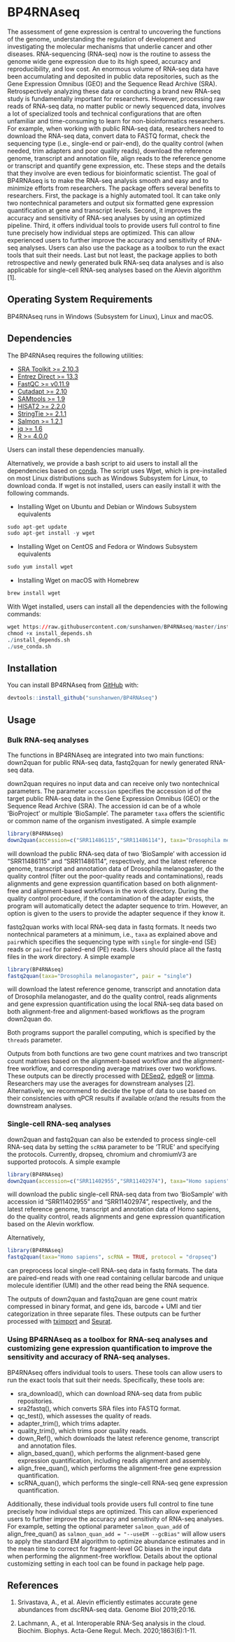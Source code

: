 
<!-- README.md is generated from README.Rmd. Please edit that file -->

# BP4RNAseq

The assessment of gene expression is central to uncovering the functions
of the genome, understanding the regulation of development and
investigating the molecular mechanisms that underlie cancer and other
diseases. RNA-sequencing (RNA-seq) now is the routine to assess the
genome wide gene expression due to its high speed, accuracy and
reproducibility, and low cost. An enormous volume of RNA-seq data have
been accumulating and deposited in public data repositories, such as the
Gene Expression Omnibus (GEO) and the Sequence Read Archive (SRA).
Retrospectively analyzing these data or conducting a brand new RNA-seq
study is fundamentally important for researchers. However, processing
raw reads of RNA-seq data, no matter public or newly sequenced data,
involves a lot of specialized tools and technical configurations that
are often unfamiliar and time-consuming to learn for non-bioinformatics
researchers. For example, when working with public RNA-seq data,
researchers need to download the RNA-seq data, convert data to FASTQ
format, check the sequencing type (i.e., single-end or pair-end), do the
quality control (when needed, trim adapters and poor quality reads),
download the reference genome, transcript and annotation file, align
reads to the reference genome or transcript and quantify gene
expression, etc. These steps and the details that they involve are even
tedious for bioinformatic scientist. The goal of BP4RNAseq is to make
the RNA-seq analysis smooth and easy and to minimize efforts from
researchers. The package offers several benefits to researchers. First,
the package is a highly automated tool. It can take only two
nontechnical parameters and output six formatted gene expression
quantification at gene and transcript levels. Second, it improves the
accuracy and sensitivity of RNA-seq analyses by using an optimized
pipeline. Third, it offers individual tools to provide users full
control to fine tune precisely how individual steps are optimized. This
can allow experienced users to further improve the accuracy and
sensitivity of RNA-seq analyses. Users can also use the package as a
toolbox to run the exact tools that suit their needs. Last but not
least, the package applies to both retrospective and newly generated
bulk RNA-seq data analyses and is also applicable for single-cell
RNA-seq analyses based on the Alevin algorithm \[1\].

## Operating System Requirements

BP4RNAseq runs in Windows (Subsystem for Linux), Linux and macOS.

## Dependencies

The BP4RNAseq requires the following utilities:

  - [SRA Toolkit
    \>= 2.10.3](https://trace.ncbi.nlm.nih.gov/Traces/sra/sra.cgi?view=toolkit_doc)
  - [Entrez Direct
    \>= 13.3](https://www.ncbi.nlm.nih.gov/books/NBK179288/)
  - [FastQC \>=
    v0.11.9](https://www.bioinformatics.babraham.ac.uk/projects/fastqc/)
  - [Cutadapt \>= 2.10](https://cutadapt.readthedocs.io/en/stable/)
  - [SAMtools \>= 1.9](http://www.htslib.org/)
  - [HISAT2 \>= 2.2.0](http://daehwankimlab.github.io/hisat2/)
  - [StringTie \>= 2.1.1](https://ccb.jhu.edu/software/stringtie/)
  - [Salmon \>= 1.2.1](https://combine-lab.github.io/salmon/)  
  - [jq \>= 1.6](https://stedolan.github.io/jq/)
  - [R \>= 4.0.0](https://www.r-project.org/)

Users can install these dependencies manually.

Alternatively, we provide a bash script to aid users to install all the
dependencies based on [conda](https://docs.conda.io/en/latest/). The
script uses Wget, which is pre-installed on most Linux distributions
such as Windows Subsystem for Linux, to download conda. If wget is not
installed, users can easily install it with the following commands.

  - Installing Wget on Ubuntu and Debian or Windows Subsystem
    equivalents

<!-- end list -->

``` r
sudo apt-get update 
sudo apt-get install -y wget
```

  - Installing Wget on CentOS and Fedora or Windows Subsystem
    equivalents

<!-- end list -->

``` r
sudo yum install wget
```

  - Installing Wget on macOS with Homebrew

<!-- end list -->

``` r
brew install wget
```

With Wget installed, users can install all the dependencies with the
following commands:

``` r
wget https://raw.githubusercontent.com/sunshanwen/BP4RNAseq/master/install_depends.sh
chmod +x install_depends.sh
./install_depends.sh
./use_conda.sh
```

## Installation

<!-- You can install the released version of BP4RNAseq from [CRAN](https://CRAN.R-project.org) with: -->

<!-- ``` r -->

<!-- #install.packages("BP4RNAseq") # remove comments later -->

<!-- ``` -->

<!-- And the development version from [GitHub](https://github.com/) with: -->

<!-- ``` r -->

<!-- # install.packages("devtools") -->

<!-- devtools::install_github("sunshanwen/BP4RNAseq") -->

<!-- ``` -->

You can install BP4RNAseq from [GitHub](https://github.com/) with:

``` r
devtools::install_github("sunshanwen/BP4RNAseq")
```

## Usage

### Bulk RNA-seq analyses

The functions in BP4RNAseq are integrated into two main functions:
down2quan for public RNA-seq data, fastq2quan for newly generated
RNA-seq data.

down2quan requires no input data and can receive only two nontechnical
parameters. The parameter `accession` specifies the accession id of the
target public RNA-seq data in the Gene Expression Omnibus (GEO) or the
Sequence Read Archive (SRA). The accession id can be of a whole
‘BioProject’ or multiple ‘BioSample’. The parameter `taxa` offers the
scientific or common name of the organism investigated. A simple example

``` r
library(BP4RNAseq)
down2quan(accession=c("SRR11486115","SRR11486114"), taxa="Drosophila melanogaster")
```

will download the public RNA-seq data of two ‘BioSample’ with accession
id “SRR11486115” and “SRR11486114”, respectively, and the latest
reference genome, transcript and annotation data of Drosophila
melanogaster, do the quality control (filter out the poor-quality reads
and contaminations), reads alignments and gene expression quantification
based on both alignment-free and alignment-based workflows in the work
directory. During the quality control procedure, if the contamination of
the adapter exists, the program will automatically detect the adapter
sequence to trim. However, an option is given to the users to provide
the adapter sequence if they know it.

fastq2quan works with local RNA-seq data in fastq formats. It needs two
nontechnical parameters at a minimum, i.e., `taxa` as explained above
and `pair`which specifies the sequencing type with `single` for
single-end (SE) reads or `paired` for paired-end (PE) reads. Users
should place all the fastq files in the work directory. A simple example

``` r
library(BP4RNAseq)
fastq2quan(taxa="Drosophila melanogaster", pair = "single")
```

will download the latest reference genome, transcript and annotation
data of Drosophila melanogaster, and do the quality control, reads
alignments and gene expression quantification using the local RNA-seq
data based on both alignment-free and alignment-based workflows as the
program down2quan do.

Both programs support the parallel computing, which is specified by the
`threads` parameter.

Outputs from both functions are two gene count matrixes and two
transcript count matrixes based on the alignment-based workflow and the
alignment-free workflow, and corresponding average matrixes over two
workflows. These outputs can be directly processed with
[DESeq2](https://bioconductor.org/packages/release/bioc/html/DESeq2.html),
[edgeR](https://bioconductor.org/packages/release/bioc/html/edgeR.html)
or
[limma](https://bioconductor.org/packages/release/bioc/html/limma.html).
Researchers may use the averages for downstream analyses \[2\].
Alternatively, we recommend to decide the type of data to use based on
their consistencies with qPCR results if available or/and the results
from the downstream analyses.

### Single-cell RNA-seq analyses

down2quan and fastq2quan can also be extended to process single-cell
RNA-seq data by setting the `scRNA` parameter to be ‘TRUE’ and
specifying the protocols. Currently, dropseq, chromium and chromiumV3
are supported protocols. A simple example

``` r
library(BP4RNAseq)
down2quan(accession=c("SRR11402955","SRR11402974"), taxa="Homo sapiens", scRNA = TRUE, protocol = "dropseq")
```

will download the public single-cell RNA-seq data from two ‘BioSample’
with accession id “SRR11402955” and “SRR11402974”, respectively, and the
latest reference genome, transcript and annotation data of Homo sapiens,
do the quality control, reads alignments and gene expression
quantification based on the Alevin workflow.

Alternatively,

``` r
library(BP4RNAseq)
fastq2quan(taxa="Homo sapiens", scRNA = TRUE, protocol = "dropseq")
```

can preprocess local single-cell RNA-seq data in fastq formats. The data
are paired-end reads with one read containing cellular barcode and
unique molecule identifier (UMI) and the other read being the RNA
sequence.

The outputs of down2quan and fastq2quan are gene count matrix compressed
in binary format, and gene ids, barcode + UMI and tier categorization in
three separate files. These outputs can be further processed with
[tximport](https://bioconductor.org/packages/devel/bioc/vignettes/tximport/inst/doc/tximport.html)
and [Seurat](https://satijalab.org/seurat/).

### Using BP4RNAseq as a toolbox for RNA-seq analyses and customizing gene expression quantification to improve the sensitivity and accuracy of RNA-seq analyses.

BP4RNAseq offers individual tools to users. These tools can allow users
to run the exact tools that suit their needs. Specifically, these tools
are:

  - sra\_download(), which can download RNA-seq data from public
    repositories.
  - sra2fastq(), which converts SRA files into FASTQ format.
  - qc\_test(), which assesses the quality of reads.
  - adapter\_trim(), which trims adapter.
  - quality\_trim(), which trims poor quality reads.
  - down\_Ref(), which downloads the latest reference genome, transcript
    and annotation files.
  - align\_based\_quan(), which performs the alignment-based gene
    expression quantification, including reads alignment and assembly.
  - align\_free\_quan(), which performs the alignment-free gene
    expression quantification.
  - scRNA\_quan(), which performs the single-cell RNA-seq gene
    expression quantification.

Additionally, these individual tools provide users full control to fine
tune precisely how individual steps are optimized. This can allow
experienced users to further improve the accuracy and sensitivity of
RNA-seq analyses. For example, setting the optional parameter
`salmon_quan_add` of align\_free\_quan() as `salmon_quan_add = "--useEM
--gcBias"` will allow users to apply the standard EM algorithm to
optimize abundance estimates and in the mean time to correct for
fragment-level GC biases in the input data when performing the
alignment-free workflow. Details about the optional customizing setting
in each tool can be found in package help page.

## References

1.  Srivastava, A., et al. Alevin efficiently estimates accurate gene
    abundances from dscRNA-seq data. Genome Biol 2019;20:16.

2.  Lachmann, A., et al. Interoperable RNA-Seq analysis in the cloud.
    Biochim. Biophys. Acta-Gene Regul. Mech. 2020;1863(6):1-11.
